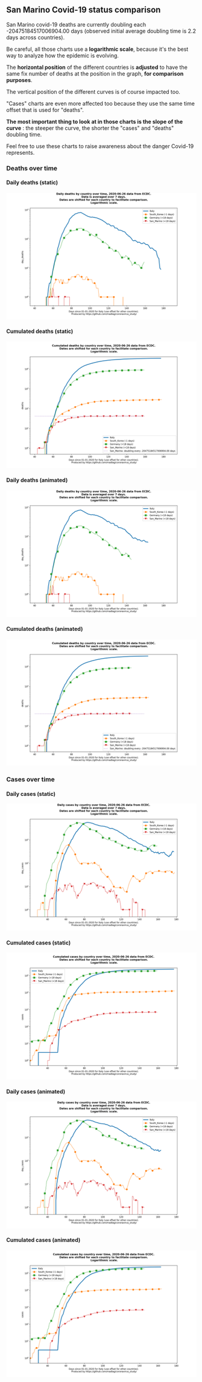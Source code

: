 ## San Marino Covid-19 status comparison 

San Marino covid-19 deaths are currently doubling each -20475184517006904.00 days (observed initial average doubling time is 2.2 days across countries).



Be careful, all those charts use a **logarithmic scale**, because it's the best way to analyze how the epidemic is evolving.
 
The **horizontal position** of the different countries is **adjusted** to have the same fix number of deaths at the position in the graph, **for comparison purposes**.

The vertical position of the different curves is of course impacted too.

"Cases" charts are even more affected too because they use the same time offset that is used for "deaths".

**The most important thing to look at in those charts is the slope of the curve** : the steeper the curve, the shorter the "cases" and "deaths" doubling time.

Feel free to use these charts to raise awareness about the danger Covid-19 represents. 


 
### Deaths over time
 
#### Daily deaths (static)
![San Marino covid-19 daily deaths static chart](https://raw.githubusercontent.com/madlag/coronavirus_study/master/notebooks/graphs/2020-06-26/countries/San_Marino/2020-06-26_San_Marino_day_deaths.png "San Marino covid-19 day_deaths static chart")   
 
#### Cumulated deaths (static)
![San Marino covid-19 cumulated deaths static chart](https://raw.githubusercontent.com/madlag/coronavirus_study/master/notebooks/graphs/2020-06-26/countries/San_Marino/2020-06-26_San_Marino_deaths.png "San Marino covid-19 deaths static chart")   
 
#### Daily deaths (animated)
![San Marino covid-19 daily deaths animated chart](https://raw.githubusercontent.com/madlag/coronavirus_study/master/notebooks/graphs/2020-06-26/countries/San_Marino/2020-06-26_San_Marino_day_deaths.gif "San Marino covid-19 day_deaths animated chart")   
 
#### Cumulated deaths (animated)
![San Marino covid-19 cumulated deaths animated chart](https://raw.githubusercontent.com/madlag/coronavirus_study/master/notebooks/graphs/2020-06-26/countries/San_Marino/2020-06-26_San_Marino_deaths.gif "San Marino covid-19 deaths animated chart")   

 
### Cases over time
 
#### Daily cases (static)
![San Marino covid-19 daily cases static chart](https://raw.githubusercontent.com/madlag/coronavirus_study/master/notebooks/graphs/2020-06-26/countries/San_Marino/2020-06-26_San_Marino_day_cases.png "San Marino covid-19 day_cases static chart")   
 
#### Cumulated cases (static)
![San Marino covid-19 cumulated cases static chart](https://raw.githubusercontent.com/madlag/coronavirus_study/master/notebooks/graphs/2020-06-26/countries/San_Marino/2020-06-26_San_Marino_cases.png "San Marino covid-19 cases static chart")   
 
#### Daily cases (animated)
![San Marino covid-19 daily cases animated chart](https://raw.githubusercontent.com/madlag/coronavirus_study/master/notebooks/graphs/2020-06-26/countries/San_Marino/2020-06-26_San_Marino_day_cases.gif "San Marino covid-19 day_cases animated chart")   
 
#### Cumulated cases (animated)
![San Marino covid-19 cumulated cases animated chart](https://raw.githubusercontent.com/madlag/coronavirus_study/master/notebooks/graphs/2020-06-26/countries/San_Marino/2020-06-26_San_Marino_cases.gif "San Marino covid-19 cases animated chart")   

